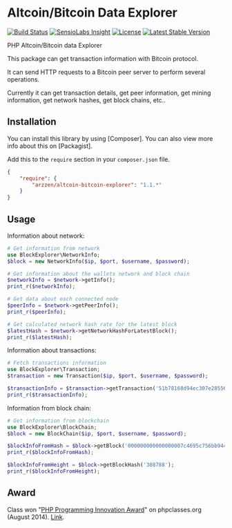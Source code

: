 Altcoin/Bitcoin Data Explorer 
======================
[![Build Status](https://travis-ci.org/arzzen/altcoin-bitcoin-explorer.svg)](https://travis-ci.org/arzzen/altcoin-bitcoin-explorer) [![SensioLabs Insight](https://img.shields.io/sensiolabs/i/71672116-520c-4715-b419-be2dae112b86.svg)](https://insight.sensiolabs.com/projects/71672116-520c-4715-b419-be2dae112b86) [![License](https://poser.pugx.org/arzzen/altcoin-bitcoin-explorer/license)](https://packagist.org/packages/arzzen/altcoin-bitcoin-explorer) [![Latest Stable Version](https://poser.pugx.org/arzzen/altcoin-bitcoin-explorer/v/stable)](https://packagist.org/packages/arzzen/altcoin-bitcoin-explorer)

PHP Altcoin/Bitcoin data Explorer

This package can get transaction information with Bitcoin protocol.

It can send HTTP requests to a Bitcoin peer server to perform several operations.

Currently it can get transaction details, get peer information, get mining information, get network hashes, get block chains, etc..

## Installation

You can install this library by using [Composer]. You can also view more info
about this on [Packagist].

Add this to the `require` section in your `composer.json` file.

```json
{
    "require": {
        "arzzen/altcoin-bitcoin-explorer": "1.1.*"
    }
}
```

## Usage

Information about network:
```php
# Get information from network 
use BlockExplorer\NetworkInfo;
$block = new NetworkInfo($ip, $port, $username, $password);

# Get information about the wallets network and block chain
$networkInfo = $network->getInfo();
print_r($networkInfo);

# Get data about each connected node
$peerInfo = $network->getPeerInfo();
print_r($peerInfo);

# Get calculated network hash rate for the latest block
$latestHash = $network->getNetworkHashForLatestBlock();
print_r($latestHash);
```

Information about transactions:
```php
# Fetch transactions information
use BlockExplorer\Transaction;
$transaction = new Transaction($ip, $port, $username, $password);

$transactionInfo = $transaction->getTransaction('51b78168d94ec307e2855697209275d477e05d8647caf29cb9e38fb6a4661145');
print_r($transactionInfo);
```

Information from block chain:
```php
# Get information from blockchain
use BlockExplorer\BlockChain;
$block = new BlockChain($ip, $port, $username, $password);

$blockInfoFromHash = $block->getBlock('000000000000000007c4695c756bb944cf31f1f20487a32375d9d4c61dfd6349');
print_r($blockInfoFromHash);

$blockInfoFromHeight = $block->getBlockHash('308788');
print_r($blockInfoFromHeight);
```

## Award

Class won "[PHP Programming Innovation Award](http://www.phpclasses.org/winners/year/2014/)" on phpclasses.org (August 2014). [Link](http://www.phpclasses.org/package/8730-PHP-Get-transaction-information-with-Bitcoin-protocol.html). 

